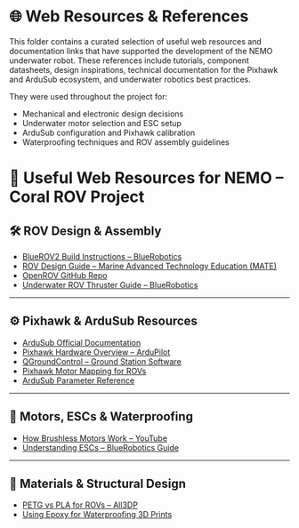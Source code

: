 # 🌐 Web Resources & References

This folder contains a curated selection of useful web resources and documentation links that have supported the development of the NEMO underwater robot. These references include tutorials, component datasheets, design inspirations, technical documentation for the Pixhawk and ArduSub ecosystem, and underwater robotics best practices.

They were used throughout the project for:
- Mechanical and electronic design decisions
- Underwater motor selection and ESC setup
- ArduSub configuration and Pixhawk calibration
- Waterproofing techniques and ROV assembly guidelines

# 🔗 Useful Web Resources for NEMO – Coral ROV Project

## 🛠️ ROV Design & Assembly

- [BlueROV2 Build Instructions – BlueRobotics](https://bluerobotics.com/learn/bluerov2-assembly/)
- [ROV Design Guide – Marine Advanced Technology Education (MATE)](https://materovcompetition.org/)
- [OpenROV GitHub Repo](https://github.com/OpenROV/openrov-software)
- [Underwater ROV Thruster Guide – BlueRobotics](https://bluerobotics.com/learn/bluerov2-assembly/#parts-and-tools)
---

## ⚙️ Pixhawk & ArduSub Resources

- [ArduSub Official Documentation](https://www.ardusub.com/introduction/)
- [Pixhawk Hardware Overview – ArduPilot](https://ardupilot.org/copter/docs/common-pixhawk-overview.html)
- [QGroundControl – Ground Station Software](https://docs.qgroundcontrol.com/en/)
- [Pixhawk Motor Mapping for ROVs](https://www.ardusub.com/reference/frame-definitions.html)
- [ArduSub Parameter Reference](https://www.ardusub.com/developers/full-parameter-list.html)

---

## 🔌 Motors, ESCs & Waterproofing

- [How Brushless Motors Work – YouTube](https://youtu.be/CJOATX3r0Wo?si=egM10BITsuv9YJw7)
- [Understanding ESCs – BlueRobotics Guide](https://bluerobotics.com/learn/bluerov2-assembly/#electronics-enclosure-overview)
---

## 📐 Materials & Structural Design

- [PETG vs PLA for ROVs – All3DP](https://3dadvance.fr/les-filaments-standards#:~:text=PETG%20vs%20PLA&text=Le%20PETG%20est%20un%20choix,PLA%20n'est%20pas%20%C3%A9tanche.)
- [Using Epoxy for Waterproofing 3D Prints](https://3dprint.com/91543/wax-waterproof-3d-print/)

